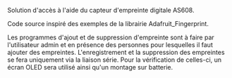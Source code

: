 Solution d'accès à l'aide du capteur d'empreinte digitale AS608.

Code source inspiré des exemples de la librairie Adafruit_Fingerprint.

Les programmes d'ajout et de suppression d'empreinte sont à faire par l'utilisateur admin et en présence des personnes pour lesquelles il faut ajouter des empreintes.
L'enregistrement et la suppression des empreintes se fera uniquement via la liaison série. Pour la vérification de celles-ci, un écran OLED sera utilisé ainsi qu'un montage sur batterie.
